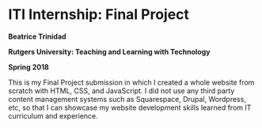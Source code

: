 # ITI Internship: Final Project
**Beatrice Trinidad**

**Rutgers University: Teaching and Learning with Technology**

**Spring 2018**

This is my Final Project submission in which I created a whole website from scratch with HTML, CSS, and JavaScript. I did not use any third party content management systems such as Squarespace, Drupal, Wordpress, etc, so that I can showcase my website development skills learned from IT curriculum and experience.
